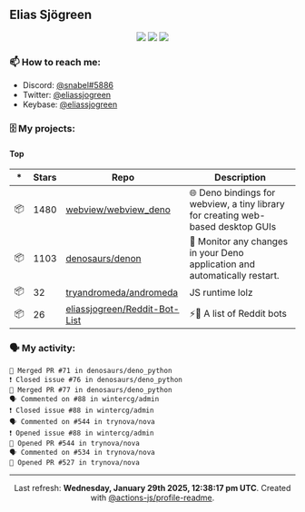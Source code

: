 ## Elias Sjögreen

<p align="center">
  <img src="https://img.shields.io/badge/🎂-dec. 2003-success" />
  <img src="https://img.shields.io/badge/🌎-Stockholm-informational" />
  <img src="https://img.shields.io/badge/👦-He/Him-informational" />
</p>

### 📫 How to reach me:

- Discord: [@snabel#5886](https://discord.com/users/267978757799673866)
- Twitter: [@eliassjogreen](https://twitter.com/eliassjogreen)
- Keybase: [@eliassjogreen](https://keybase.io/eliassjogreen)

### 🗄 My projects:

#### Top
|*|Stars|Repo|Description|
|---|---|---|---|
| 📦 | 1480 | [webview/webview_deno](https://github.com/webview/webview_deno) | 🌐 Deno bindings for webview, a tiny library for creating web-based desktop GUIs |
| 📦 | 1103 | [denosaurs/denon](https://github.com/denosaurs/denon) | 👀 Monitor any changes in your Deno application and automatically restart. |
| 📦 | 32 | [tryandromeda/andromeda](https://github.com/tryandromeda/andromeda) | JS runtime lolz |
| 📦 | 26 | [eliassjogreen/Reddit-Bot-List](https://github.com/eliassjogreen/Reddit-Bot-List) | ⚡️🤖 A list of Reddit bots |

### 🗣 My activity:

```
🎉 Merged PR #71 in denosaurs/deno_python
❗️ Closed issue #76 in denosaurs/deno_python
🎉 Merged PR #77 in denosaurs/deno_python
🗣 Commented on #88 in wintercg/admin
❗️ Closed issue #88 in wintercg/admin
🗣 Commented on #544 in trynova/nova
❗️ Opened issue #88 in wintercg/admin
💪 Opened PR #544 in trynova/nova
🗣 Commented on #534 in trynova/nova
💪 Opened PR #527 in trynova/nova
```

------------
<p align="center">Last refresh: <b>Wednesday, January 29th 2025, 12:38:17 pm UTC</b>. Created with <a href=https://github.com/marketplace/actions/profile-readme>@actions-js/profile-readme</a>.</p>
